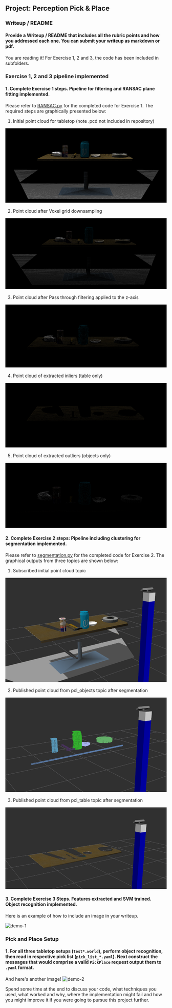 ## Project: Perception Pick & Place
### Writeup / README

[//]: # (Image References)

[image1]: ./imgs/Exercise1/tabletop.png
[image2]: ./imgs/Exercise1/downsampled.png
[image3]: ./imgs/Exercise1/passthrough.png
[image4]: ./imgs/Exercise1/inliers.png
[image5]: ./imgs/Exercise1/outliers.png
[image6]: ./imgs/Exercise2/point_cloud.png
[image7]: ./imgs/Exercise2/segmented_objects.png
[image8]: ./imgs/Exercise2/segmented_table.png
[image9]: ./imgs/complete.png

#### Provide a Writeup / README that includes all the rubric points and how you addressed each one.  You can submit your writeup as markdown or pdf.  

You are reading it! For Exercise 1, 2 and 3, the code has been included in subfolders.

### Exercise 1, 2 and 3 pipeline implemented
#### 1. Complete Exercise 1 steps. Pipeline for filtering and RANSAC plane fitting implemented.
Please refer to [RANSAC.py](./Exercise1/RANSAC.py) for the completed code for Exercise 1. The required steps are graphically presented below:
1. Initial point cloud for tabletop (note .pcd not included in repository)

![image1]

2. Point cloud after Voxel grid downsampling

![image2]

3. Point cloud after Pass through filtering applied to the z-axis

![image3]

4. Point cloud of extracted inliers (table only)

![image4]

5. Point cloud of extracted outliers (objects only)

![image5]

#### 2. Complete Exercise 2 steps: Pipeline including clustering for segmentation implemented.  
Please refer to [segmentation.py](./Exercise2/segmentation.py) for the completed code for Exercise 2. The graphical outputs from three topics are shown below:
1. Subscribed initial point cloud topic

![image6]

2. Published point cloud from pcl_objects topic after segmentation

![image7]

3. Published point cloud from pcl_table topic after segmentation

![image8]

#### 3. Complete Exercise 3 Steps.  Features extracted and SVM trained.  Object recognition implemented.
Here is an example of how to include an image in your writeup.

![demo-1](https://user-images.githubusercontent.com/20687560/28748231-46b5b912-7467-11e7-8778-3095172b7b19.png)

### Pick and Place Setup

#### 1. For all three tabletop setups (`test*.world`), perform object recognition, then read in respective pick list (`pick_list_*.yaml`). Next construct the messages that would comprise a valid `PickPlace` request output them to `.yaml` format.

And here's another image! 
![demo-2](https://user-images.githubusercontent.com/20687560/28748286-9f65680e-7468-11e7-83dc-f1a32380b89c.png)

Spend some time at the end to discuss your code, what techniques you used, what worked and why, where the implementation might fail and how you might improve it if you were going to pursue this project further.  



